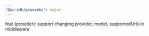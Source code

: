 ```yaml
---
'@ai-sdk/provider': major
---
```


feat (provider): support changing provider, model, supportedUrls in middleware

